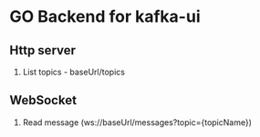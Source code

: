 # GO Backend for kafka-ui

## Http server
1. List topics - baseUrl/topics

## WebSocket
1. Read message (ws://baseUrl/messages?topic={topicName})

